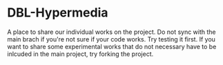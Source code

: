 # DBL-Hypermedia
A place to share our individual works on the project. 
Do not sync with the main brach if you're not sure if your code works. Try testing it first. 
If you want to share some experimental works that do not necessary have to be inlcuded in the main project, try forking the project.
